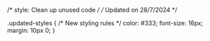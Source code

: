 /* style: Clean up unused code */
/* Updated on 28/7/2024 */

.updated-styles {
  /* New styling rules */
  color: #333;
  font-size: 16px;
  margin: 10px 0;
}